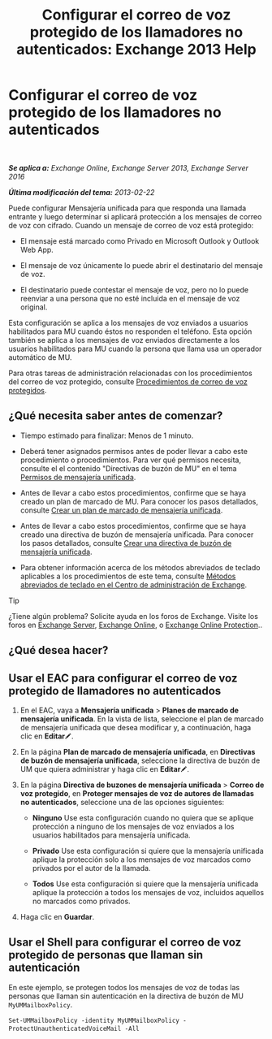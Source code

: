 ﻿---
title: 'Configurar el correo de voz protegido de los llamadores no autenticados: Exchange 2013 Help'
TOCTitle: Configurar el correo de voz protegido de los llamadores no autenticados
ms:assetid: 106bfa0a-a0fa-4a1b-bd59-4b6df1d0d61d
ms:mtpsurl: https://technet.microsoft.com/es-es/library/Dd335098(v=EXCHG.150)
ms:contentKeyID: 52061787
ms.date: 05/22/2018
mtps_version: v=EXCHG.150
ms.translationtype: MT
---

# Configurar el correo de voz protegido de los llamadores no autenticados

 

_**Se aplica a:** Exchange Online, Exchange Server 2013, Exchange Server 2016_

_**Última modificación del tema:** 2013-02-22_

Puede configurar Mensajería unificada para que responda una llamada entrante y luego determinar si aplicará protección a los mensajes de correo de voz con cifrado. Cuando un mensaje de correo de voz está protegido:

  - El mensaje está marcado como Privado en Microsoft Outlook y Outlook Web App.

  - El mensaje de voz únicamente lo puede abrir el destinatario del mensaje de voz.

  - El destinatario puede contestar el mensaje de voz, pero no lo puede reenviar a una persona que no esté incluida en el mensaje de voz original.

Esta configuración se aplica a los mensajes de voz enviados a usuarios habilitados para MU cuando éstos no responden el teléfono. Esta opción también se aplica a los mensajes de voz enviados directamente a los usuarios habilitados para MU cuando la persona que llama usa un operador automático de MU.

Para otras tareas de administración relacionadas con los procedimientos del correo de voz protegido, consulte [Procedimientos de correo de voz protegidos](protected-voice-mail-procedures-exchange-2013-help.md).

## ¿Qué necesita saber antes de comenzar?

  - Tiempo estimado para finalizar: Menos de 1 minuto.

  - Deberá tener asignados permisos antes de poder llevar a cabo este procedimiento o procedimientos. Para ver qué permisos necesita, consulte el el contenido "Directivas de buzón de MU" en el tema [Permisos de mensajería unificada](unified-messaging-permissions-exchange-2013-help.md).

  - Antes de llevar a cabo estos procedimientos, confirme que se haya creado un plan de marcado de MU. Para conocer los pasos detallados, consulte [Crear un plan de marcado de mensajería unificada](create-a-um-dial-plan-exchange-2013-help.md).

  - Antes de llevar a cabo estos procedimientos, confirme que se haya creado una directiva de buzón de mensajería unificada. Para conocer los pasos detallados, consulte [Crear una directiva de buzón de mensajería unificada](create-a-um-mailbox-policy-exchange-2013-help.md).

  - Para obtener información acerca de los métodos abreviados de teclado aplicables a los procedimientos de este tema, consulte [Métodos abreviados de teclado en el Centro de administración de Exchange](keyboard-shortcuts-in-the-exchange-admin-center-exchange-online-protection-help.md).


> [!TIP]
> ¿Tiene algún problema? Solicite ayuda en los foros de Exchange. Visite los foros en <A href="https://go.microsoft.com/fwlink/p/?linkid=60612">Exchange Server</A>, <A href="https://go.microsoft.com/fwlink/p/?linkid=267542">Exchange Online</A>, o <A href="https://go.microsoft.com/fwlink/p/?linkid=285351">Exchange Online Protection</A>..



## ¿Qué desea hacer?

## Usar el EAC para configurar el correo de voz protegido de llamadores no autenticados

1.  En el EAC, vaya a **Mensajería unificada** \> **Planes de marcado de mensajería unificada**. En la vista de lista, seleccione el plan de marcado de mensajería unificada que desea modificar y, a continuación, haga clic en **Editar**![Icono Editar](images/Bb124582.6f53ccb2-1f13-4c02-bea0-30690e6ea71d(EXCHG.150).gif "Icono Editar").

2.  En la página **Plan de marcado de mensajería unificada**, en **Directivas de buzón de mensajería unificada**, seleccione la directiva de buzón de UM que quiera administrar y haga clic en **Editar**![Icono Editar](images/Bb124582.6f53ccb2-1f13-4c02-bea0-30690e6ea71d(EXCHG.150).gif "Icono Editar").

3.  En la página **Directiva de buzones de mensajería unificada** \> **Correo de voz protegido**, en **Proteger mensajes de voz de autores de llamadas no autenticados**, seleccione una de las opciones siguientes:
    
      - **Ninguno** Use esta configuración cuando no quiera que se aplique protección a ninguno de los mensajes de voz enviados a los usuarios habilitados para mensajería unificada.
    
      - **Privado** Use esta configuración si quiere que la mensajería unificada aplique la protección solo a los mensajes de voz marcados como privados por el autor de la llamada.
    
      - **Todos** Use esta configuración si quiere que la mensajería unificada aplique la protección a todos los mensajes de voz, incluidos aquellos no marcados como privados.

4.  Haga clic en **Guardar**.

## Usar el Shell para configurar el correo de voz protegido de personas que llaman sin autenticación

En este ejemplo, se protegen todos los mensajes de voz de todas las personas que llaman sin autenticación en la directiva de buzón de MU `MyUMMailboxPolicy`.

    Set-UMMailboxPolicy -identity MyUMMailboxPolicy -ProtectUnauthenticatedVoiceMail -All

